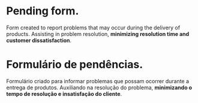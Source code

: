 # Pending form.
Form created to report problems that may occur during the delivery of products. Assisting in problem resolution, **minimizing resolution time and customer dissatisfaction**.

# Formulário de pendências.
Formulário criado para informar problemas que possam ocorrer durante a entrega de produtos. Auxiliando na resolução do problema, **minimizando o tempo de resolução e insatisfação do cliente**.
